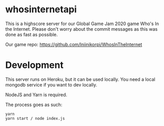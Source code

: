 # whosinternetapi

This is a highscore server for our Global Game Jam 2020 game Who's In the Internet. Please don't worry about the commit messages as this was done as fast as possible.

Our game repo:
https://github.com/lniinikorpi/WhosInTheInternet

# Development
This server runs on Heroku, but it can be used locally. You need a local mongodb service if you want to dev locally.

NodeJS and Yarn is required.


The process goes as such:

```
yarn
yarn start / node index.js
```
